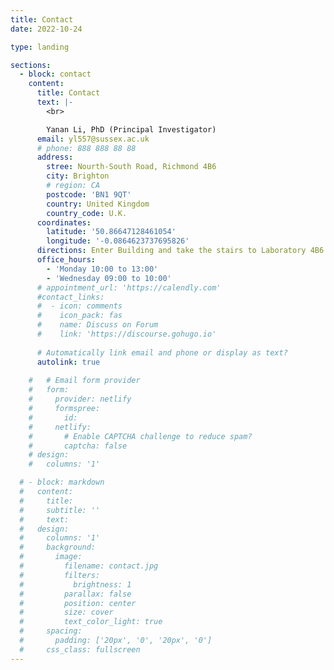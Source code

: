 ```yaml
---
title: Contact
date: 2022-10-24

type: landing

sections:
  - block: contact
    content:
      title: Contact
      text: |-
        <br>

        Yanan Li, PhD (Principal Investigator)
      email: yl557@sussex.ac.uk
      # phone: 888 888 88 88
      address:
        stree: Nourth-South Road, Richmond 4B6
        city: Brighton
        # region: CA
        postcode: 'BN1 9QT'
        country: United Kingdom
        country_code: U.K.
      coordinates:
        latitude: '50.86647128461054'
        longitude: '-0.0864623737695826'
      directions: Enter Building and take the stairs to Laboratory 4B6 on Floor 4
      office_hours:
        - 'Monday 10:00 to 13:00'
        - 'Wednesday 09:00 to 10:00'
      # appointment_url: 'https://calendly.com'
      #contact_links:
      #  - icon: comments
      #    icon_pack: fas
      #    name: Discuss on Forum
      #    link: 'https://discourse.gohugo.io'
    
      # Automatically link email and phone or display as text?
      autolink: true
    
    #   # Email form provider
    #   form:
    #     provider: netlify
    #     formspree:
    #       id:
    #     netlify:
    #       # Enable CAPTCHA challenge to reduce spam?
    #       captcha: false
    # design:
    #   columns: '1'

  # - block: markdown
  #   content:
  #     title:
  #     subtitle: ''
  #     text:
  #   design:
  #     columns: '1'
  #     background:
  #       image: 
  #         filename: contact.jpg
  #         filters:
  #           brightness: 1
  #         parallax: false
  #         position: center
  #         size: cover
  #         text_color_light: true
  #     spacing:
  #       padding: ['20px', '0', '20px', '0']
  #     css_class: fullscreen
---
```

